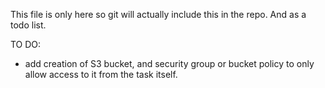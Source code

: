 This file is only here so git will actually include this in the repo.
And as a todo list.

TO DO:
- add creation of S3 bucket, and security group or bucket policy to only allow access to it from the task itself.
